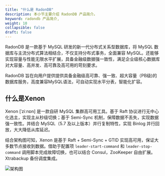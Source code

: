 ```yaml
---
title: "什么是 RadonDB"
description: 本小节主要介绍 RadonDB 产品简介。 
keyword: radondb 产品简介,
weight: 10
collapsible: false
draft: false
---
```


RadonDB 是一款基于 MySQL 研发的新一代分布式关系型数据库，将 MySQL 数据库与主流分布式算法相结合，不仅支持分布式事务，全面兼容 MySQL。还能够实现容量与性能无限水平扩展，具备金融级数据强一致性，满足企业级核心数据库对大容量、高并发、高可靠及高可用的苛刻要求。

RadonDB 旨在向用户提供提供具备金融级高可靠、强一致、超大容量（PB级)的数据库服务，高度兼容MySQL语法，可自动实现水平分表，智能化扩容。

## 什么是Xenon

Xenon [ˈziːnɒn] 是一款自研 MySQL 集群高可用工具。基于 Raft 协议进行无中心化选主，实现主从秒级切换；基于 Semi-Sync 机制，保障数据不丢失，实现数据强一致性。并结合 MySQL（5.7 及以上版本）并行复制特性，实现 Binlog 并行回放，大大降低从库延迟。

结合架构图可知，Xenon 是基于 Raft + Semi-Sync + GTID 实现高可用，保证大多数节点接收到数据。借助于配置项 `leader-start-command` 和  `leader-stop-command` 调用脚本完成故障切换，也可以结合 Consul，ZooKeeper 自由扩展。Xtrabackup 备份调度集成。

![架构图](../../_images/xenon.png)
